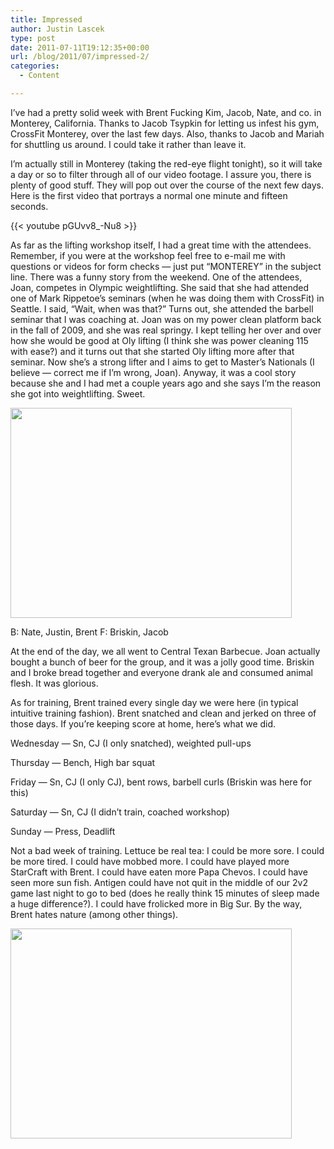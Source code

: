 ```yaml
---
title: Impressed
author: Justin Lascek
type: post
date: 2011-07-11T19:12:35+00:00
url: /blog/2011/07/impressed-2/
categories:
  - Content

---
```

I&#8217;ve had a pretty solid week with Brent Fucking Kim, Jacob, Nate, and co. in Monterey, California. Thanks to Jacob Tsypkin for letting us infest his gym, CrossFit Monterey, over the last few days. Also, thanks to Jacob and Mariah for shuttling us around. I could take it rather than leave it.
  

  
I&#8217;m actually still in Monterey (taking the red-eye flight tonight), so it will take a day or so to filter through all of our video footage. I assure you, there is plenty of good stuff. They will pop out over the course of the next few days. Here is the first video that portrays a normal one minute and fifteen seconds.
  

  
{{< youtube pGUvv8_-Nu8 >}}
  

  
As far as the lifting workshop itself, I had a great time with the attendees. Remember, if you were at the workshop feel free to e-mail me with questions or videos for form checks &#8212; just put &#8220;MONTEREY&#8221; in the subject line. There was a funny story from the weekend. One of the attendees, Joan, competes in Olympic weightlifting. She said that she had attended one of Mark Rippetoe&#8217;s seminars (when he was doing them with CrossFit) in Seattle. I said, &#8220;Wait, when was that?&#8221; Turns out, she attended the barbell seminar that I was coaching at. Joan was on my power clean platform back in the fall of 2009, and she was real springy. I kept telling her over and over how she would be good at Oly lifting (I think she was power cleaning 115 with ease?) and it turns out that she started Oly lifting more after that seminar. Now she&#8217;s a strong lifter and I aims to get to Master&#8217;s Nationals (I believe &#8212; correct me if I&#8217;m wrong, Joan). Anyway, it was a cool story because she and I had met a couple years ago and she says I&#8217;m the reason she got into weightlifting. Sweet.
  

  


<div id="attachment_4726" style="width: 460px" class="wp-caption aligncenter">
  <a href="/2011/07/IMG_20110708_183845.jpg"><img aria-describedby="caption-attachment-4726" data-attachment-id="4726" data-permalink="/blog/2011/07/impressed-2/img_20110708_183845/" data-orig-file="/2011/07/IMG_20110708_183845.jpg" data-orig-size="450,336" data-comments-opened="1" data-image-meta="{&quot;aperture&quot;:&quot;2.8&quot;,&quot;credit&quot;:&quot;&quot;,&quot;camera&quot;:&quot;Droid&quot;,&quot;caption&quot;:&quot;&quot;,&quot;created_timestamp&quot;:&quot;1310150322&quot;,&quot;copyright&quot;:&quot;&quot;,&quot;focal_length&quot;:&quot;4&quot;,&quot;iso&quot;:&quot;199&quot;,&quot;shutter_speed&quot;:&quot;0.066667&quot;,&quot;title&quot;:&quot;&quot;}" data-image-title="IMG_20110708_183845" data-image-description="" data-medium-file="/2011/07/IMG_20110708_183845.jpg" data-large-file="/2011/07/IMG_20110708_183845.jpg" src="/2011/07/IMG_20110708_183845.jpg" alt="" title="IMG_20110708_183845" width="450" height="336" class="size-full wp-image-4726" /></a>
  
  <p id="caption-attachment-4726" class="wp-caption-text">
    B: Nate, Justin, Brent F: Briskin, Jacob
  </p>
</div>


  

  
At the end of the day, we all went to Central Texan Barbecue. Joan actually bought a bunch of beer for the group, and it was a jolly good time. Briskin and I broke bread together and everyone drank ale and consumed animal flesh. It was glorious.
  

  
As for training, Brent trained every single day we were here (in typical intuitive training fashion). Brent snatched and clean and jerked on three of those days. If you&#8217;re keeping score at home, here&#8217;s what we did.
  
Wednesday &#8212; Sn, CJ (I only snatched), weighted pull-ups
  
Thursday &#8212; Bench, High bar squat
  
Friday &#8212; Sn, CJ (I only CJ), bent rows, barbell curls (Briskin was here for this)
  
Saturday &#8212; Sn, CJ (I didn&#8217;t train, coached workshop)
  
Sunday &#8212; Press, Deadlift
  

  
Not a bad week of training. Lettuce be real tea: I could be more sore. I could be more tired. I could have mobbed more. I could have played more StarCraft with Brent. I could have eaten more Papa Chevos. I could have seen more sun fish. Antigen could have not quit in the middle of our 2v2 game last night to go to bed (does he really think 15 minutes of sleep made a huge difference?). I could have frolicked more in Big Sur. By the way, Brent hates nature (among other things).
  

  
[<img data-attachment-id="4727" data-permalink="/blog/2011/07/impressed-2/img_20110710_181624/" data-orig-file="/2011/07/IMG_20110710_181624.jpg" data-orig-size="450,336" data-comments-opened="1" data-image-meta="{&quot;aperture&quot;:&quot;2.8&quot;,&quot;credit&quot;:&quot;&quot;,&quot;camera&quot;:&quot;Droid&quot;,&quot;caption&quot;:&quot;&quot;,&quot;created_timestamp&quot;:&quot;1310321782&quot;,&quot;copyright&quot;:&quot;&quot;,&quot;focal_length&quot;:&quot;4&quot;,&quot;iso&quot;:&quot;199&quot;,&quot;shutter_speed&quot;:&quot;0.066667&quot;,&quot;title&quot;:&quot;&quot;}" data-image-title="IMG_20110710_181624" data-image-description="" data-medium-file="/2011/07/IMG_20110710_181624.jpg" data-large-file="/2011/07/IMG_20110710_181624.jpg" src="/2011/07/IMG_20110710_181624.jpg" alt="" title="IMG_20110710_181624" width="450" height="336" class="aligncenter size-full wp-image-4727" />][1]

 [1]: /2011/07/IMG_20110710_181624.jpg
